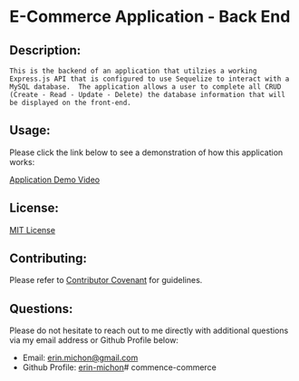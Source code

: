 # E-Commerce Application - Back End
  
  ## Description:
    This is the backend of an application that utilzies a working Express.js API that is configured to use Sequelize to interact with a MySQL database.  The application allows a user to complete all CRUD (Create - Read - Update - Delete) the database information that will be displayed on the front-end.

  ## Usage:
  Please click the link below to see a demonstration of how this application works:

  [Application Demo Video](https://watch.screencastify.com/v/7Z2fnaFxiIT2CpWboGaq)
  

  ## License:
  [MIT License](https://choosealicense.com/licenses/mit/)

  ## Contributing:
  Please refer to [Contributor Covenant](https://www.contributor-covenant.org/) for guidelines.

  ## Questions:
  Please do not hesitate to reach out to me directly with additional questions via my email address or Github Profile below:
  
  * Email: [erin.michon@gmail.com](mailto:alsdkfj) 
  * Github Profile: [erin-michon](https://github.com/aslkdjf)# commence-commerce